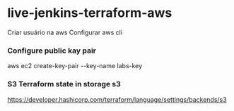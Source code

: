 # live-jenkins-terraform-aws

Criar usuário na aws
Configurar aws cli

### Configure public kay pair
aws ec2 create-key-pair --key-name labs-key

### S3 Terraform state in storage s3
https://developer.hashicorp.com/terraform/language/settings/backends/s3